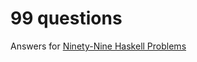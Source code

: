 # 99 questions

Answers for [Ninety-Nine Haskell Problems](https://www.haskell.org/haskellwiki/99_questions)

